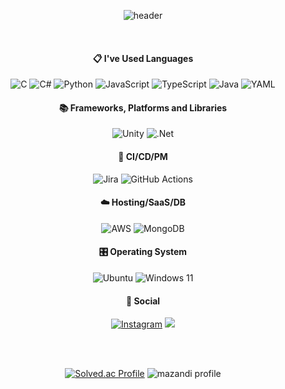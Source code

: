 



<div align="center">
  
  ![header](https://capsule-render.vercel.app/api?type=Waving&text=daniel0406070&color=gradient&customColorList=12&animation=fadeIn)
 
 <br/> 

  ####  :clipboard: I've Used Languages
  
  ![C](https://img.shields.io/badge/c-%2300599C.svg?style=for-the-badge&logo=c&logoColor=white)
  ![C#](https://img.shields.io/badge/c%23-%23239120.svg?style=for-the-badge&logo=csharp&logoColor=white)
  ![Python](https://img.shields.io/badge/python-3670A0?style=for-the-badge&logo=python&logoColor=ffdd54)
  ![JavaScript](https://img.shields.io/badge/javascript-%23323330.svg?style=for-the-badge&logo=javascript&logoColor=%23F7DF1E)
  ![TypeScript](https://img.shields.io/badge/typescript-%23007ACC.svg?style=for-the-badge&logo=typescript&logoColor=white)
  ![Java](https://img.shields.io/badge/java-%23ED8B00.svg?style=for-the-badge&logo=openjdk&logoColor=white)
  ![YAML](https://img.shields.io/badge/yaml-%23ffffff.svg?style=for-the-badge&logo=yaml&logoColor=151515)

  #### 📚 Frameworks, Platforms and Libraries
 
  ![Unity](https://img.shields.io/badge/unity-%23000000.svg?style=for-the-badge&logo=unity&logoColor=white)
  ![.Net](https://img.shields.io/badge/.NET-5C2D91?style=for-the-badge&logo=.net&logoColor=white)

  #### 🔬 CI/CD/PM
  
  ![Jira](https://img.shields.io/badge/jira-%230A0FFF.svg?style=for-the-badge&logo=jira&logoColor=white)
  ![GitHub Actions](https://img.shields.io/badge/github%20actions-%232671E5.svg?style=for-the-badge&logo=githubactions&logoColor=white)

  #### ☁️ Hosting/SaaS/DB
  
  ![AWS](https://img.shields.io/badge/AWS-%23FF9900.svg?style=for-the-badge&logo=amazon-aws&logoColor=white)
  ![MongoDB](https://img.shields.io/badge/MongoDB-%234ea94b.svg?style=for-the-badge&logo=mongodb&logoColor=white)
  
  #### 🎛️ Operating System

  ![Ubuntu](https://img.shields.io/badge/Ubuntu-E95420?style=for-the-badge&logo=ubuntu&logoColor=white)
  ![Windows 11](https://img.shields.io/badge/Windows%2011-%230079d5.svg?style=for-the-badge&logo=Windows%2011&logoColor=white) 

  #### 💬 Social
  
  <a href="https://www.instagram.com/daniel040607/">![Instagram](https://img.shields.io/badge/Instagram-%23E4405F.svg?style=for-the-badge&logo=Instagram&logoColor=white)</a>
  <a href="mailto:daniel040607@knu.ac.kr"><img src="https://img.shields.io/badge/Gmail-D0A9F5?style=for-the-badge&logo=Gmail&logoColor=white&link=mailto:daniel040607@knu.ac.kr"/></a></p>

 <br/> 
   
 <br/> 
 
[![Solved.ac Profile](http://mazassumnida.wtf/api/v2/generate_badge?boj=daniel040607)](https://solved.ac/daniel040607) 
![mazandi profile](http://mazandi.herokuapp.com/api?handle=daniel040607&theme=warm)
<!--
 [![daniel0406070's github stats](https://github-readme-stats.vercel.app/api?username=daniel0406070&show_icons=true&theme=dracula)](https://github.com/daniel0406070)
-->

</div>

